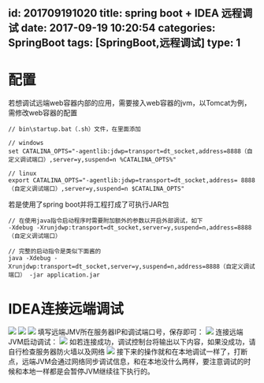 id: 201709191020
title: spring boot + IDEA 远程调试
date: 2017-09-19 10:20:54
categories: SpringBoot
tags: [SpringBoot,远程调试]
type: 1
---------
# 配置
若想调试远端web容器内部的应用，需要接入web容器的jvm，以Tomcat为例，需修改web容器的配置
```shell
// bin\startup.bat（.sh）文件，在里面添加
 
// windows
set CATALINA_OPTS="-agentlib:jdwp=transport=dt_socket,address=8888（自定义调试端口）,server=y,suspend=n %CATALINA_OPTS%"
 
// linux
export CATALINA_OPTS="-agentlib:jdwp=transport=dt_socket,address= 8888（自定义调试端口）,server=y,suspend=n $CATALINA_OPTS"

```
若是使用了spring boot并将工程打成了可执行JAR包
```shell
// 在使用java指令启动程序时需要附加额外的参数以开启外部调试，如下
-Xdebug -Xrunjdwp:transport=dt_socket,server=y,suspend=n,address=8888（自定义调试端口）
 
// 完整的启动指令是类似下面酱的
java -Xdebug -Xrunjdwp:transport=dt_socket,server=y,suspend=n,address=8888（自定义调试端口） -jar application.jar

```

# IDEA连接远端调试
![](https://file.wf2311.com/2017/09/19/15/WechatIMG2478.jpeg)
![](https://file.wf2311.com/2017/09/19/15/WX20170321-035338@2x.png)
![](https://file.wf2311.com/2017/09/19/15/WX20170321-035510@2x.png)
填写远端JMV所在服务器IP和调试端口号，保存即可：
![](https://file.wf2311.com/2017/09/19/15/WX20170321-035733@2x.png)
连接远端JVM启动调试：
![](https://file.wf2311.com/2017/09/19/14/WX20170321-040105@2x.png)
如若连接成功，调试控制台将输出以下内容，如果没成功，请自行检查服务器防火墙以及网络
![](https://file.wf2311.com/2017/09/19/15/WX20170321-040237@2x.png)
接下来的操作就和在本地调试一样了，打断点，远端JVM会通过网络同步调试信息，和在本地没什么两样，要注意调试的时候和本地一样都是会暂停JVM继续往下执行的。
